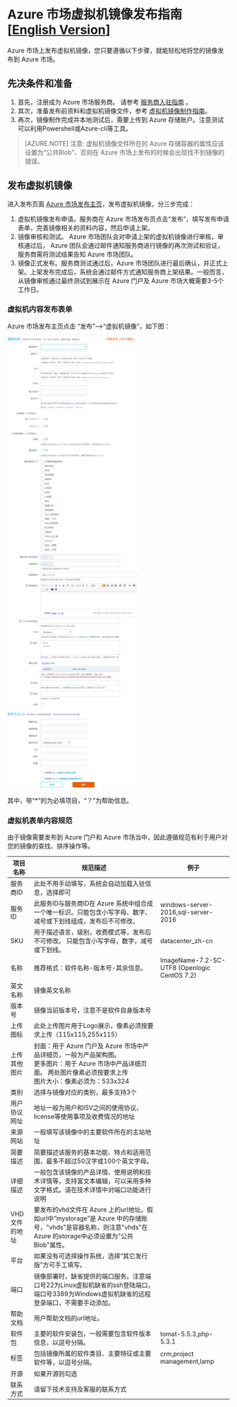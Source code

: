 

# Azure 市场虚拟机镜像发布指南 [[English Version](https://market-publish.azure.cn/documentation/article/imagepublishguideen/)]

Azure 市场上发布虚拟机镜像，您只要遵循以下步骤，就能轻松地将您的镜像发布到 Azure 市场。


## 先决条件和准备

1. 首先，注册成为 Azure 市场服务商。 请参考 [服务商入驻指南](https://market-publish.azure.cn/Documentation/publishguide/) 。
2. 其次，准备发布前资料和虚拟机镜像文件，参考 [虚拟机镜像制作指南](https://market-publish.azure.cn/Documentation/imageguide/)。
3. 再次，镜像制作完成并本地测试后，需要上传到 Azure 存储账户。注意测试可以利用Powershell或Azure-cli等工具。

> [AZURE.NOTE] 注意: 虚拟机镜像文件所在的 Azure 存储容器的属性应该设置为“公共Blob”，否则在 Azure 市场上发布的时候会出现找不到镜像的错误。

## 发布虚拟机镜像

进入发布页面 [Azure 市场发布主页](https://market-publish.azure.cn/Vhd/Index)，发布虚拟机镜像，分三步完成：

1. 虚拟机镜像发布申请。服务商在 Azure 市场发布页点击“发布”，填写发布申请表单，完善镜像相关的资料内容，然后申请上架。
2. 镜像审核和测试。 Azure 市场团队会对申请上架的虚拟机镜像进行审核，审核通过后， Azure 团队会通过邮件通知服务商进行镜像的再次测试和验证，服务商需将测试结果告知 Azure 市场团队。
3. 镜像正式发布。服务商测试通过后，Azure 市场团队进行最后确认，并正式上架。上架发布完成后，系统会通过邮件方式通知服务商上架结果。一般而言，从镜像审核通过最终测试到展示在 Azure 门户及 Azure 市场大概需要3-5个工作日。



### 虚拟机内容发布表单

Azure 市场发布主页点击 “发布”——>“虚拟机镜像”，如下图：

![doc_homepage](./media/imageguide/imagepublish.png)

其中，带“*”的为必填项目，“？”为帮助信息。

### 虚拟机表单内容规范
由于镜像需要发布到 Azure 门户和 Azure 市场当中，因此遵循规范有利于用户对您的镜像的查找、排序操作等。

| **项目名称** | **规范描述** | **例子** |
| --- | --- | --- |
| 服务商ID |此处不用手动填写，系统会自动加载入驻信息，选择即可||
| 服务ID |此服务ID与服务商ID在 Azure 系统中组合成一个唯一标识。只能包含小写字母、数字、减号或下划线组成，发布后不可修改。|windows-server-2016,sql-server-2016|
| SKU | 用于描述语言，级别，收费模式等，发布后不可修改。 只能包含小写字母，数字，减号或下划线。 | datacenter_zh-cn ||
| 名称 | 推荐格式：软件名称-版本号-其余信息。 |ImageName-7.2-SC-UTF8 (Openlogic CentOS 7.2)|
| 英文名称 | 镜像英文名称 ||
| 版本号 | 镜像当前版本号，注意不是软件自身版本号 ||
| 上传图标 | 此处上传图片用于Logo展示，像素必须按要求上传（115x115,255x115）||
| 上传其他图片 | 封面：用于 Azure 门户及 Azure 市场中产品详细页，一般为产品架构图。<br/> 更多图片：用于 Azure 市场中产品详细页面。 两处图片像素必须按要求上传<br/>图片大小：像素必须为：533x324 ||
| 类别 | 选择与镜像对应的类别，最多支持3个||
| 用户协议网址 | 地址一般为用户和ISV之间的使用协议、license等使用事项及收费情况的地址 ||
| 来源网站 | 一般填写该镜像中的主要软件所在的主站地址 ||
| 简要描述 | 简要描述该服务的基本功能、特点和适用范围，最多不超过50汉字或100个英文字母。 ||
| 详细描述 | 一般包含该镜像的产品详情、使用说明和技术详情等，支持富文本编辑，可以采用多种文字格式。请在技术详情中对端口功能进行说明 ||
| VHD文件的地址 | 要发布的vhd文件在 Azure 上的url地址。假如url中“mystorage”是 Azure 中的存储账号，"vhds"是容器名称，则注意"vhds"在 Azure 的storage中必须设置为"公共Blob"属性。 |  |
| 平台 | 如果没有可选择操作系统，选择“其它发行版”方可手工填写。 ||
| 端口 | 镜像部署时，缺省提供的端口服务。注意端口号22为Linux虚拟机缺省的ssh登陆端口，端口号3389为Windows虚拟机缺省的远程登录端口，不需要手动添加。 ||
| 帮助文档 | 用户帮助文档的url地址。||
| 软件包 | 主要的软件安装包，一般需要包含软件版本信息，以逗号分隔。 | tomat-5.5.3,php-5.3.1 |
| 标签 | 包括镜像所属的软件类目、主要特征或主要软件等，以逗号分隔。 | crm,project management,lamp |
| 开源 | 如果开源则勾选 ||
| 联系方式 | 请留下技术支持及客服的联系方式 ||



